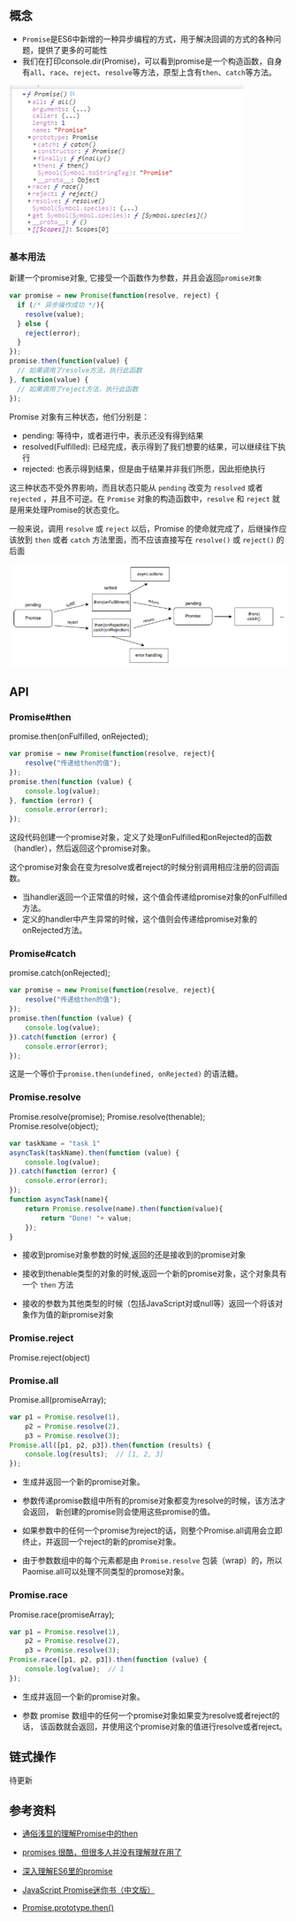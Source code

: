 ##  概念
- `Promise`是ES6中新增的一种异步编程的方式，用于解决回调的方式的各种问题，提供了更多的可能性
- 我们在打印console.dir(Promise)，可以看到promise是一个构造函数，自身有`all`、`race`、`reject`、`resolve`等方法，原型上含有`then`、`catch`等方法。

![](../images/promise/pic1.png)

### 基本用法

新建一个promise对象, 它接受一个函数作为参数，并且会返回`promise对象`

```js
var promise = new Promise(function(resolve, reject) {
  if (/* 异步操作成功 */){
    resolve(value);
  } else {
    reject(error);
  }
});
promise.then(function(value) {
  // 如果调用了resolve方法，执行此函数
}, function(value) {
  // 如果调用了reject方法，执行此函数
});
```

Promise 对象有三种状态，他们分别是：

- pending: 等待中，或者进行中，表示还没有得到结果
- resolved(Fulfilled): 已经完成，表示得到了我们想要的结果，可以继续往下执行
- rejected: 也表示得到结果，但是由于结果并非我们所愿，因此拒绝执行

这三种状态不受外界影响，而且状态只能从 `pending` 改变为 `resolved` 或者`rejected` ，并且不可逆。在 `Promise` 对象的构造函数中，`resolve` 和 `reject` 就是用来处理Promise的状态变化。

一般来说，调用 `resolve` 或 `reject` 以后，Promise 的使命就完成了，后继操作应该放到 `then` 或者 `catch` 方法里面，而不应该直接写在 `resolve()` 或 `reject()` 的后面 

![](../images/promise/pic2.png)


## API
### Promise#then

promise.then(onFulfilled, onRejected);

```js
var promise = new Promise(function(resolve, reject){
    resolve("传递给then的值");
});
promise.then(function (value) {
    console.log(value);
}, function (error) {
    console.error(error);
});
```

这段代码创建一个promise对象，定义了处理onFulfilled和onRejected的函数（handler），然后返回这个promise对象。

这个promise对象会在变为resolve或者reject的时候分别调用相应注册的回调函数。

- 当handler返回一个正常值的时候，这个值会传递给promise对象的onFulfilled方法。
- 定义的handler中产生异常的时候，这个值则会传递给promise对象的onRejected方法。

### Promise#catch

promise.catch(onRejected);

```js
var promise = new Promise(function(resolve, reject){
    resolve("传递给then的值");
});
promise.then(function (value) {
    console.log(value);
}).catch(function (error) {
    console.error(error);
});
```

这是一个等价于`promise.then(undefined, onRejected)` 的语法糖。

### Promise.resolve

Promise.resolve(promise);
Promise.resolve(thenable);
Promise.resolve(object);

```js
var taskName = "task 1"
asyncTask(taskName).then(function (value) {
    console.log(value);
}).catch(function (error) {
    console.error(error);
});
function asyncTask(name){
    return Promise.resolve(name).then(function(value){
        return "Done! "+ value;
    });
}
```

- 接收到promise对象参数的时候,返回的还是接收到的promise对象

- 接收到thenable类型的对象的时候,返回一个新的promise对象，这个对象具有一个 `then` 方法

- 接收的参数为其他类型的时候（包括JavaScript对或null等）返回一个将该对象作为值的新promise对象

### Promise.reject

Promise.reject(object)

### Promise.all

Promise.all(promiseArray);

```js
var p1 = Promise.resolve(1),
    p2 = Promise.resolve(2),
    p3 = Promise.resolve(3);
Promise.all([p1, p2, p3]).then(function (results) {
    console.log(results);  // [1, 2, 3]
});
```

- 生成并返回一个新的promise对象。

- 参数传递promise数组中所有的promise对象都变为resolve的时候，该方法才会返回， 新创建的promise则会使用这些promise的值。

- 如果参数中的任何一个promise为reject的话，则整个Promise.all调用会立即终止，并返回一个reject的新的promise对象。

- 由于参数数组中的每个元素都是由 `Promise.resolve` 包装（wrap）的，所以Paomise.all可以处理不同类型的promose对象。

### Promise.race

Promise.race(promiseArray);

```js
var p1 = Promise.resolve(1),
    p2 = Promise.resolve(2),
    p3 = Promise.resolve(3);
Promise.race([p1, p2, p3]).then(function (value) {
    console.log(value);  // 1
});
```

- 生成并返回一个新的promise对象。

- 参数 promise 数组中的任何一个promise对象如果变为resolve或者reject的话， 该函数就会返回，并使用这个promise对象的值进行resolve或者reject。


## 链式操作

待更新



## 参考资料
- [通俗浅显的理解Promise中的then](<https://segmentfault.com/a/1190000010420744>)
- [promises 很酷，但很多人并没有理解就在用了](<http://web.jobbole.com/82601/>)
- [深入理解ES6里的promise](<https://www.cnblogs.com/goloving/p/8045131.html>)
- [JavaScript Promise迷你书（中文版）](<http://liubin.org/promises-book/#ch2-promise.then>)

- [Promise.prototype.then()
](<https://developer.mozilla.org/zh-CN/docs/Web/JavaScript/Reference/Global_Objects/Promise/then>)